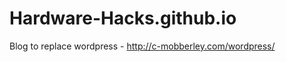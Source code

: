 Hardware-Hacks.github.io
========================
Blog to replace wordpress - http://c-mobberley.com/wordpress/
